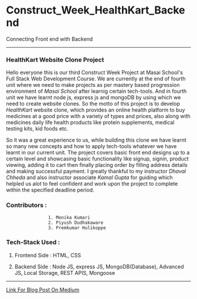 # Construct_Week_HealthKart_Backend
 Connecting Front end with Backend

  ---
 
### **HealthKart Website Clone Project**

Hello everyone this is our third Construct Week Project at Masai School's Full Stack Web Development Course. We are currently at the end of fourth unit where we need to make projects as per mastery based progression environment of _Masai School_ after learnig certain tech-tools. And in fourth unit we have learnt node js, express js and mongoDB by using which we need to create website clones. So the motto of this project is to develop *HealthKart* website clone, which provides an online health platform to buy medicines at a good price with a variety of types and prices, also along with medicines daily life health products like protein supplements, medical testing kits, kid foods etc.

  So it was a great experience to us, while building this clone we have learnt so many new concepts and how to apply tech-tools whatever we have learnt in our current unit. The project covers basic front end designs up to a certain level and showcasing basic functionality like signup, signin, product viewing, adding it to cart then finally placing order by filling address details and making successful payment. I greatly thankful to my instructor *Dhaval Chheda* and also instructor associate *Kamal Gupta* for guiding which helpled us alot to feel confident and work upon the project to complete within the specified deadline period.
  
  ### Contributors : 
                    1. Monika Kumari
                    2. Piyush Dudhakaware
                    3. Premkumar Hulikoppe

### Tech-Stack Used : 

1. Frontend Side   :   HTML, CSS

2. Backend  Side   :   Node JS, express JS, MongoDB(Database), Advanced JS, Local Storage, REST APIS, Mongoose
---

[Link For Blog Post On Medium](https://medium.com/@premuhulikoppe/my-first-construct-week-project-1331359a7c7f)






